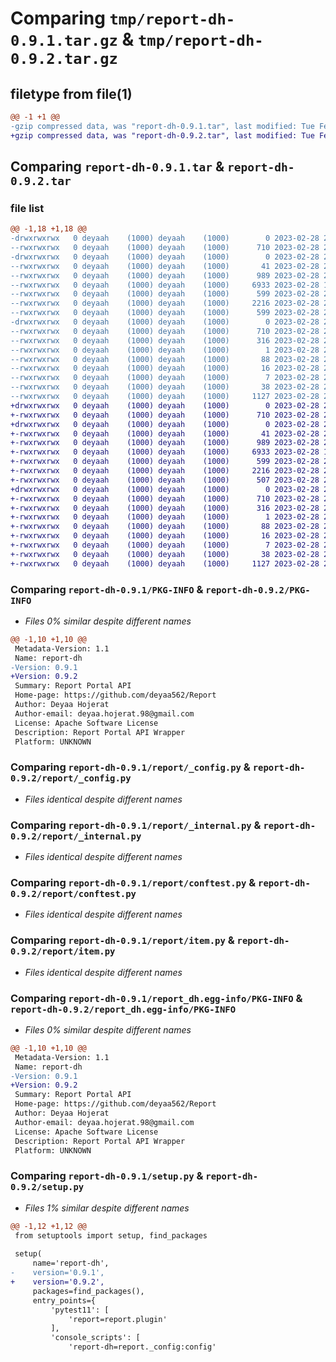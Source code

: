 # Comparing `tmp/report-dh-0.9.1.tar.gz` & `tmp/report-dh-0.9.2.tar.gz`

## filetype from file(1)

```diff
@@ -1 +1 @@
-gzip compressed data, was "report-dh-0.9.1.tar", last modified: Tue Feb 28 21:06:47 2023, max compression
+gzip compressed data, was "report-dh-0.9.2.tar", last modified: Tue Feb 28 21:15:27 2023, max compression
```

## Comparing `report-dh-0.9.1.tar` & `report-dh-0.9.2.tar`

### file list

```diff
@@ -1,18 +1,18 @@
-drwxrwxrwx   0 deyaah    (1000) deyaah    (1000)        0 2023-02-28 21:06:47.484974 report-dh-0.9.1/
--rwxrwxrwx   0 deyaah    (1000) deyaah    (1000)      710 2023-02-28 21:06:47.484974 report-dh-0.9.1/PKG-INFO
-drwxrwxrwx   0 deyaah    (1000) deyaah    (1000)        0 2023-02-28 21:06:47.413630 report-dh-0.9.1/report/
--rwxrwxrwx   0 deyaah    (1000) deyaah    (1000)       41 2023-02-28 21:02:49.000000 report-dh-0.9.1/report/__init__.py
--rwxrwxrwx   0 deyaah    (1000) deyaah    (1000)      989 2023-02-28 20:24:43.000000 report-dh-0.9.1/report/_config.py
--rwxrwxrwx   0 deyaah    (1000) deyaah    (1000)     6933 2023-02-28 19:46:07.000000 report-dh-0.9.1/report/_internal.py
--rwxrwxrwx   0 deyaah    (1000) deyaah    (1000)      599 2023-02-28 20:37:18.000000 report-dh-0.9.1/report/conftest.py
--rwxrwxrwx   0 deyaah    (1000) deyaah    (1000)     2216 2023-02-28 20:24:50.000000 report-dh-0.9.1/report/item.py
--rwxrwxrwx   0 deyaah    (1000) deyaah    (1000)      599 2023-02-28 20:52:37.000000 report-dh-0.9.1/report/plugin.py
-drwxrwxrwx   0 deyaah    (1000) deyaah    (1000)        0 2023-02-28 21:06:47.468186 report-dh-0.9.1/report_dh.egg-info/
--rwxrwxrwx   0 deyaah    (1000) deyaah    (1000)      710 2023-02-28 21:06:47.000000 report-dh-0.9.1/report_dh.egg-info/PKG-INFO
--rwxrwxrwx   0 deyaah    (1000) deyaah    (1000)      316 2023-02-28 21:06:47.000000 report-dh-0.9.1/report_dh.egg-info/SOURCES.txt
--rwxrwxrwx   0 deyaah    (1000) deyaah    (1000)        1 2023-02-28 21:06:47.000000 report-dh-0.9.1/report_dh.egg-info/dependency_links.txt
--rwxrwxrwx   0 deyaah    (1000) deyaah    (1000)       88 2023-02-28 21:06:47.000000 report-dh-0.9.1/report_dh.egg-info/entry_points.txt
--rwxrwxrwx   0 deyaah    (1000) deyaah    (1000)       16 2023-02-28 21:06:47.000000 report-dh-0.9.1/report_dh.egg-info/requires.txt
--rwxrwxrwx   0 deyaah    (1000) deyaah    (1000)        7 2023-02-28 21:06:47.000000 report-dh-0.9.1/report_dh.egg-info/top_level.txt
--rwxrwxrwx   0 deyaah    (1000) deyaah    (1000)       38 2023-02-28 21:06:47.484974 report-dh-0.9.1/setup.cfg
--rwxrwxrwx   0 deyaah    (1000) deyaah    (1000)     1127 2023-02-28 21:05:48.000000 report-dh-0.9.1/setup.py
+drwxrwxrwx   0 deyaah    (1000) deyaah    (1000)        0 2023-02-28 21:15:27.222175 report-dh-0.9.2/
+-rwxrwxrwx   0 deyaah    (1000) deyaah    (1000)      710 2023-02-28 21:15:27.222175 report-dh-0.9.2/PKG-INFO
+drwxrwxrwx   0 deyaah    (1000) deyaah    (1000)        0 2023-02-28 21:15:27.174189 report-dh-0.9.2/report/
+-rwxrwxrwx   0 deyaah    (1000) deyaah    (1000)       41 2023-02-28 21:02:49.000000 report-dh-0.9.2/report/__init__.py
+-rwxrwxrwx   0 deyaah    (1000) deyaah    (1000)      989 2023-02-28 20:24:43.000000 report-dh-0.9.2/report/_config.py
+-rwxrwxrwx   0 deyaah    (1000) deyaah    (1000)     6933 2023-02-28 19:46:07.000000 report-dh-0.9.2/report/_internal.py
+-rwxrwxrwx   0 deyaah    (1000) deyaah    (1000)      599 2023-02-28 20:37:18.000000 report-dh-0.9.2/report/conftest.py
+-rwxrwxrwx   0 deyaah    (1000) deyaah    (1000)     2216 2023-02-28 20:24:50.000000 report-dh-0.9.2/report/item.py
+-rwxrwxrwx   0 deyaah    (1000) deyaah    (1000)      507 2023-02-28 21:14:21.000000 report-dh-0.9.2/report/plugin.py
+drwxrwxrwx   0 deyaah    (1000) deyaah    (1000)        0 2023-02-28 21:15:27.222175 report-dh-0.9.2/report_dh.egg-info/
+-rwxrwxrwx   0 deyaah    (1000) deyaah    (1000)      710 2023-02-28 21:15:26.000000 report-dh-0.9.2/report_dh.egg-info/PKG-INFO
+-rwxrwxrwx   0 deyaah    (1000) deyaah    (1000)      316 2023-02-28 21:15:27.000000 report-dh-0.9.2/report_dh.egg-info/SOURCES.txt
+-rwxrwxrwx   0 deyaah    (1000) deyaah    (1000)        1 2023-02-28 21:15:26.000000 report-dh-0.9.2/report_dh.egg-info/dependency_links.txt
+-rwxrwxrwx   0 deyaah    (1000) deyaah    (1000)       88 2023-02-28 21:15:26.000000 report-dh-0.9.2/report_dh.egg-info/entry_points.txt
+-rwxrwxrwx   0 deyaah    (1000) deyaah    (1000)       16 2023-02-28 21:15:26.000000 report-dh-0.9.2/report_dh.egg-info/requires.txt
+-rwxrwxrwx   0 deyaah    (1000) deyaah    (1000)        7 2023-02-28 21:15:26.000000 report-dh-0.9.2/report_dh.egg-info/top_level.txt
+-rwxrwxrwx   0 deyaah    (1000) deyaah    (1000)       38 2023-02-28 21:15:27.222175 report-dh-0.9.2/setup.cfg
+-rwxrwxrwx   0 deyaah    (1000) deyaah    (1000)     1127 2023-02-28 21:15:23.000000 report-dh-0.9.2/setup.py
```

### Comparing `report-dh-0.9.1/PKG-INFO` & `report-dh-0.9.2/PKG-INFO`

 * *Files 0% similar despite different names*

```diff
@@ -1,10 +1,10 @@
 Metadata-Version: 1.1
 Name: report-dh
-Version: 0.9.1
+Version: 0.9.2
 Summary: Report Portal API
 Home-page: https://github.com/deyaa562/Report
 Author: Deyaa Hojerat
 Author-email: deyaa.hojerat.98@gmail.com
 License: Apache Software License
 Description: Report Portal API Wrapper
 Platform: UNKNOWN
```

### Comparing `report-dh-0.9.1/report/_config.py` & `report-dh-0.9.2/report/_config.py`

 * *Files identical despite different names*

### Comparing `report-dh-0.9.1/report/_internal.py` & `report-dh-0.9.2/report/_internal.py`

 * *Files identical despite different names*

### Comparing `report-dh-0.9.1/report/conftest.py` & `report-dh-0.9.2/report/conftest.py`

 * *Files identical despite different names*

### Comparing `report-dh-0.9.1/report/item.py` & `report-dh-0.9.2/report/item.py`

 * *Files identical despite different names*

### Comparing `report-dh-0.9.1/report_dh.egg-info/PKG-INFO` & `report-dh-0.9.2/report_dh.egg-info/PKG-INFO`

 * *Files 0% similar despite different names*

```diff
@@ -1,10 +1,10 @@
 Metadata-Version: 1.1
 Name: report-dh
-Version: 0.9.1
+Version: 0.9.2
 Summary: Report Portal API
 Home-page: https://github.com/deyaa562/Report
 Author: Deyaa Hojerat
 Author-email: deyaa.hojerat.98@gmail.com
 License: Apache Software License
 Description: Report Portal API Wrapper
 Platform: UNKNOWN
```

### Comparing `report-dh-0.9.1/setup.py` & `report-dh-0.9.2/setup.py`

 * *Files 1% similar despite different names*

```diff
@@ -1,12 +1,12 @@
 from setuptools import setup, find_packages
 
 setup(
     name='report-dh',
-    version='0.9.1',
+    version='0.9.2',
     packages=find_packages(),
     entry_points={
         'pytest11': [
             'report=report.plugin'
         ],
         'console_scripts': [
             'report-dh=report._config:config'
```


